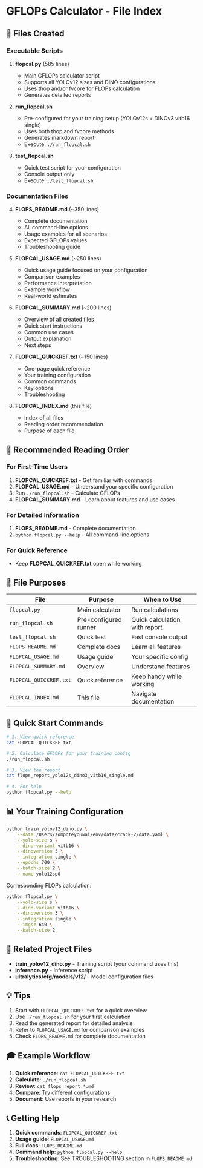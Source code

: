 # GFLOPs Calculator - File Index

## 📁 Files Created

### Executable Scripts
1. **flopcal.py** (585 lines)
   - Main GFLOPs calculator script
   - Supports all YOLOv12 sizes and DINO configurations
   - Uses thop and/or fvcore for FLOPs calculation
   - Generates detailed reports

2. **run_flopcal.sh**
   - Pre-configured for your training setup (YOLOv12s + DINOv3 vitb16 single)
   - Uses both thop and fvcore methods
   - Generates markdown report
   - Execute: `./run_flopcal.sh`

3. **test_flopcal.sh**
   - Quick test script for your configuration
   - Console output only
   - Execute: `./test_flopcal.sh`

### Documentation Files
4. **FLOPS_README.md** (~350 lines)
   - Complete documentation
   - All command-line options
   - Usage examples for all scenarios
   - Expected GFLOPs values
   - Troubleshooting guide

5. **FLOPCAL_USAGE.md** (~250 lines)
   - Quick usage guide focused on your configuration
   - Comparison examples
   - Performance interpretation
   - Example workflow
   - Real-world estimates

6. **FLOPCAL_SUMMARY.md** (~200 lines)
   - Overview of all created files
   - Quick start instructions
   - Common use cases
   - Output explanation
   - Next steps

7. **FLOPCAL_QUICKREF.txt** (~150 lines)
   - One-page quick reference
   - Your training configuration
   - Common commands
   - Key options
   - Troubleshooting

8. **FLOPCAL_INDEX.md** (this file)
   - Index of all files
   - Reading order recommendation
   - Purpose of each file

## 📖 Recommended Reading Order

### For First-Time Users
1. **FLOPCAL_QUICKREF.txt** - Get familiar with commands
2. **FLOPCAL_USAGE.md** - Understand your specific configuration
3. Run `./run_flopcal.sh` - Calculate GFLOPs
4. **FLOPCAL_SUMMARY.md** - Learn about features and use cases

### For Detailed Information
1. **FLOPS_README.md** - Complete documentation
2. `python flopcal.py --help` - All command-line options

### For Quick Reference
- Keep **FLOPCAL_QUICKREF.txt** open while working

## 🎯 File Purposes

| File | Purpose | When to Use |
|------|---------|-------------|
| `flopcal.py` | Main calculator | Run calculations |
| `run_flopcal.sh` | Pre-configured runner | Quick calculation with report |
| `test_flopcal.sh` | Quick test | Fast console output |
| `FLOPS_README.md` | Complete docs | Learn all features |
| `FLOPCAL_USAGE.md` | Usage guide | Your specific config |
| `FLOPCAL_SUMMARY.md` | Overview | Understand features |
| `FLOPCAL_QUICKREF.txt` | Quick reference | Keep handy while working |
| `FLOPCAL_INDEX.md` | This file | Navigate documentation |

## 🚀 Quick Start Commands

```bash
# 1. View quick reference
cat FLOPCAL_QUICKREF.txt

# 2. Calculate GFLOPs for your training config
./run_flopcal.sh

# 3. View the report
cat flops_report_yolo12s_dino3_vitb16_single.md

# 4. For help
python flopcal.py --help
```

## 📊 Your Training Configuration

```bash
python train_yolov12_dino.py \
    --data /Users/sompoteyouwai/env/data/crack-2/data.yaml \
    --yolo-size s \
    --dino-variant vitb16 \
    --dinoversion 3 \
    --integration single \
    --epochs 700 \
    --batch-size 2 \
    --name yolo12sp0
```

Corresponding FLOPs calculation:
```bash
python flopcal.py \
    --yolo-size s \
    --dino-variant vitb16 \
    --dinoversion 3 \
    --integration single \
    --imgsz 640 \
    --batch-size 2
```

## 🔗 Related Project Files

- **train_yolov12_dino.py** - Training script (your command uses this)
- **inference.py** - Inference script
- **ultralytics/cfg/models/v12/** - Model configuration files

## 💡 Tips

1. Start with `FLOPCAL_QUICKREF.txt` for a quick overview
2. Use `./run_flopcal.sh` for your first calculation
3. Read the generated report for detailed analysis
4. Refer to `FLOPCAL_USAGE.md` for comparison examples
5. Check `FLOPS_README.md` for complete documentation

## 🎓 Example Workflow

1. **Quick reference**: `cat FLOPCAL_QUICKREF.txt`
2. **Calculate**: `./run_flopcal.sh`
3. **Review**: `cat flops_report_*.md`
4. **Compare**: Try different configurations
5. **Document**: Use reports in your research

## 📞 Getting Help

1. **Quick commands**: `FLOPCAL_QUICKREF.txt`
2. **Usage guide**: `FLOPCAL_USAGE.md`
3. **Full docs**: `FLOPS_README.md`
4. **Command help**: `python flopcal.py --help`
5. **Troubleshooting**: See TROUBLESHOOTING section in `FLOPS_README.md`

